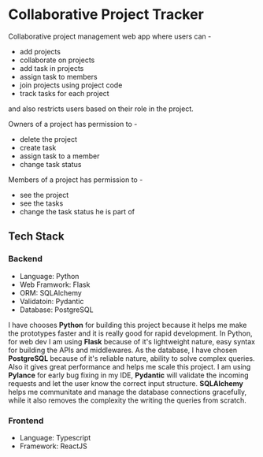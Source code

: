 # Collaborative Project Tracker

Collaborative project management web app where users can -

- add projects
- collaborate on projects
- add task in projects
- assign task to members
- join projects using project code
- track tasks for each project

and also restricts users based on their role in the project.

Owners of a project has permission to -

- delete the project
- create task
- assign task to a member
- change task status

Members of a project has permission to -

- see the project
- see the tasks
- change the task status he is part of

## Tech Stack

### Backend

- Language: Python
- Web Framwork: Flask
- ORM: SQLAlchemy
- Validatoin: Pydantic
- Database: PostgreSQL

I have chooses **Python** for building this project because it helps me make the prototypes faster and it is really good for rapid development. In Python, for web dev I am using **Flask** because of it's lightweight nature, easy syntax for building the APIs and middlewares. As the database, I have chosen **PostgreSQL** because of it's reliable nature, ability to solve complex queries. Also it gives great performance and helps me scale this project. I am using **Pylance** for early bug fixing in my IDE, **Pydantic** will validate the incoming requests and let the user know the correct input structure. **SQLAlchemy** helps me communitate and manage the database connections gracefully, while it also removes the complexity the writing the queries from scratch.

### Frontend

- Language: Typescript
- Framework: ReactJS